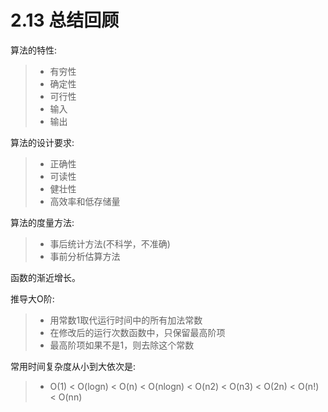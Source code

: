 # 2.13 总结回顾
算法的特性:
> + 有穷性
> + 确定性
> + 可行性
> + 输入
> + 输出

算法的设计要求:
> + 正确性
> + 可读性
> + 健壮性
> + 高效率和低存储量

算法的度量方法:
> + 事后统计方法(不科学，不准确)
> + 事前分析估算方法

函数的渐近增长。

推导大O阶:
> + 用常数1取代运行时间中的所有加法常数
> + 在修改后的运行次数函数中，只保留最高阶项
> + 最高阶项如果不是1，则去除这个常数

常用时间复杂度从小到大依次是:
> + O(1) < O(logn) < O(n) < O(nlogn) < O(n2) < O(n3) < O(2n) < O(n!) < O(nn)

